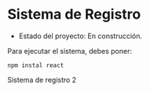 <h1>Sistema de Registro</h1>

- Estado del proyecto: En construcción. 

Para ejecutar el sistema, debes poner:

```npm instal react```

Sistema de registro 2
